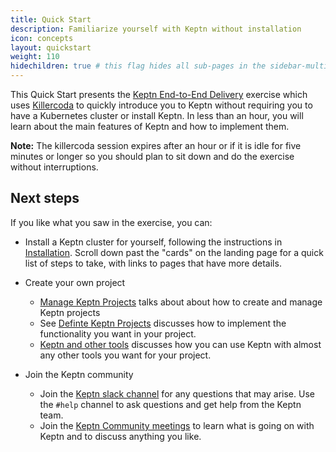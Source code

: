 ```yaml
---
title: Quick Start
description: Familiarize yourself with Keptn without installation
icon: concepts
layout: quickstart
weight: 110
hidechildren: true # this flag hides all sub-pages in the sidebar-multicard.html
---
```


This Quick Start presents the [Keptn End-to-End Delivery](https://killercoda.com/keptn/scenario/keptn-end-to-end-delivery) exercise
which uses [Killercoda](https://killercoda.com/) to quickly introduce you to Keptn
without requiring you to have a Kubernetes cluster or install Keptn.
In less than an hour, you will learn about the main features of Keptn and how to implement them.

**Note:** The killercoda session expires after an hour or if it is idle for five minutes or longer
so you should plan to sit down and do the exercise without interruptions.

## Next steps

If you like what you saw in the exercise, you can:

* Install a Keptn cluster for yourself,
  following the instructions in [Installation](../../install).
  Scroll down past the "cards" on the landing page for a quick list of steps to take,
  with links to pages that have more details.

* Create your own project

  * [Manage Keptn Projects](../manage) talks about about how to create and manage
    Keptn projects
  * See [Definte Keptn Projects](../define) discusses how to implement
    the functionality you want in your project.
  * [Keptn and other tools](../concepts/keptn-tools) discusses how you can use Keptn
    with almost any other tools you want for your project.

* Join the Keptn community

  * Join the [Keptn slack channel](https://slack.keptn.sh) for any questions that may arise.
    Use the `#help` channel to ask questions and get help from the Keptn team.
  * Join the [Keptn Community meetings](https://docs.google.com/document/d/1y7a6uaN8fwFJ7IRnvtxSfgz-OGFq6u7bKN6F7NDxKPg/edit)
    to learn what is going on with Keptn and to discuss anything you like.

